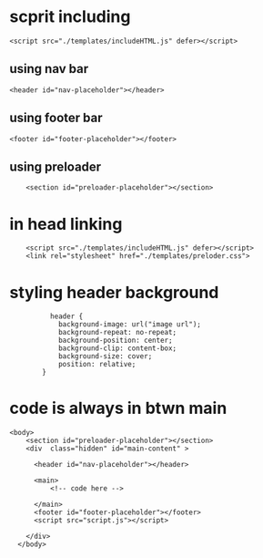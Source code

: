# scprit including
```
<script src="./templates/includeHTML.js" defer></script>
```
## using nav bar
```
<header id="nav-placeholder"></header>
```

## using footer bar
```
<footer id="footer-placeholder"></footer>
```
## using preloader 
```
    <section id="preloader-placeholder"></section>

```
# in head linking
```
    <script src="./templates/includeHTML.js" defer></script>
    <link rel="stylesheet" href="./templates/preloder.css">

```
# styling header background
```
          header {
            background-image: url("image url");
            background-repeat: no-repeat;
            background-position: center;
            background-clip: content-box;
            background-size: cover;
            position: relative;
        }
```
# code is always in btwn main
```
<body>
    <section id="preloader-placeholder"></section>
    <div  class="hidden" id="main-content" >
  
      <header id="nav-placeholder"></header>

      <main>
          <!-- code here -->
          
      </main>
      <footer id="footer-placeholder"></footer>
      <script src="script.js"></script>

    </div>
  </body>
```
